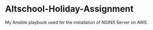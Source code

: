 # Altschool-Holiday-Assignment

My Ansible playbook used for the installation of NGINX Server on AWS.
